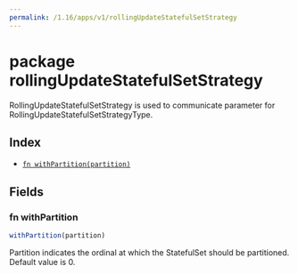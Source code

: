 ```yaml
---
permalink: /1.16/apps/v1/rollingUpdateStatefulSetStrategy
---
```


# package rollingUpdateStatefulSetStrategy

RollingUpdateStatefulSetStrategy is used to communicate parameter for RollingUpdateStatefulSetStrategyType.

## Index

* [`fn withPartition(partition)`](#fn-withpartition)

## Fields

### fn withPartition

```ts
withPartition(partition)
```

Partition indicates the ordinal at which the StatefulSet should be partitioned. Default value is 0.